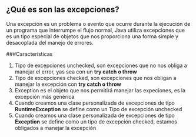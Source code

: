 ## ¿Qué es son las excepciones?

Una excepción es un problema o evento que ocurre durante la ejecución de un programa que interrumpe el flujo normal,
Java utiliza excepciones que es un tipo especial de objetos que nos proporciona una forma simple y desacoplada del
manejo de errores.

###Características
1. Tipo de excepciones unchecked, son excepciones que no nos obliga a manejar el error, yas sea con un **try catch o throw**
2. Tipo de excepciones checked, son excepciones que nos obligan a manejar la excepción con **try catch o throw**
3. Exception es el objeto que nos permitirá manejar las expeciones, es la excepción más genérica 
4. Cuando creamos una clase personalizada de excepciones de tipo **RuntimeException** se define como un Tipo de 
   excepción unchecked
5. Cuando creamos una clase personalizada de excepciones de tipo **Exception** se define como un tipo de
   excepción checked, estamos obligados a manejar la excepción   
   
